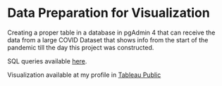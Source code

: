 # Data Preparation for Visualization

Creating a proper table in a database in pgAdmin 4
that can receive the data from a large COVID Dataset that shows info from the start of the pandemic till the day this project was constructed.

SQL queries available [here](/Data%20Preparation%20-%20Visualization/COVID_Data_prep_Visualization.sql).

Visualization available at my profile in [Tableau Public](https://public.tableau.com/app/profile/daniel.rivero5056/viz/COVIDDashboardTutorial_17077654051000/Project)